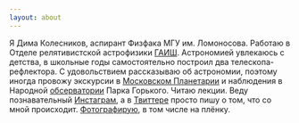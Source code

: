 ```yaml
---
layout: about
---
```


Я Дима Колесников, аспирант Физфака МГУ им. Ломоносова. Работаю в Отделе релятивистской астрофизики [ГАИШ](http://www.sai.msu.ru/). Астрономией увлекаюсь с детства, в школьные годы самостоятельно построил два телескопа-рефлектора. С удовольствием рассказываю об астрономии, поэтому иногда провожу экскурсии в [Московском Планетарии](http://www.planetarium-moscow.ru/) и наблюдения в Народной [обсерватории](http://park-gorkogo.com/places/132) Парка Горького. Читаю лекции. Веду познавательный [Инстаграм](https://www.instagram.com/wunwud/), а в [Твиттере](https://twitter.com/Ka_Dmitry) просто пишу о том, что со мной происходит. [Фотографирую](https://www.flickr.com/photos/dmitry_kolesnikov/), в том числе на плёнку. 
